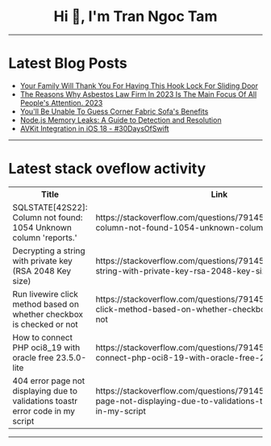 <h1 align="center">Hi 👋, I'm Tran Ngoc Tam</h1>

---

# Latest Blog Posts 
<!-- BLOG-POST-LIST:START -->
- [Your Family Will Thank You For Having This Hook Lock For Sliding Door](https://dev.to/partmakeup21/your-family-will-thank-you-for-having-this-hook-lock-for-sliding-door-3bal)
- [The Reasons Why Asbestos Law Firm In 2023 Is The Main Focus Of All People&#39;s Attention. 2023](https://dev.to/chinawave29/the-reasons-why-asbestos-law-firm-in-2023-is-the-main-focus-of-all-peoples-attention-2023-4jke)
- [You&#39;ll Be Unable To Guess Corner Fabric Sofa&#39;s Benefits](https://dev.to/spyhen3/youll-be-unable-to-guess-corner-fabric-sofas-benefits-3i33)
- [Node.js Memory Leaks: A Guide to Detection and Resolution](https://dev.to/yasir_rafique_27550feb631/nodejs-memory-leaks-a-guide-to-detection-and-resolution-4mo5)
- [AVKit Integration in iOS 18 - #30DaysOfSwift](https://dev.to/thevediwho/avkit-integration-in-ios-18-30daysofswift-8le)
<!-- BLOG-POST-LIST:END -->

---

# Latest stack oveflow activity
<table>
  <tr><th>Title</th><th>Link</th></tr>
  <!-- STACKOVERFLOW:START --><tr><td>SQLSTATE[42S22]: Column not found: 1054 Unknown column &#39;reports.&#39;</td><td>https://stackoverflow.com/questions/79145492/sqlstate42s22-column-not-found-1054-unknown-column-reports</td></tr><tr><td>Decrypting a string with private key &lpar;RSA 2048 Key size&rpar;</td><td>https://stackoverflow.com/questions/79145212/decrypting-a-string-with-private-key-rsa-2048-key-size</td></tr><tr><td>Run livewire click method based on whether checkbox is checked or not</td><td>https://stackoverflow.com/questions/79145154/run-livewire-click-method-based-on-whether-checkbox-is-checked-or-not</td></tr><tr><td>How to connect PHP oci8_19 with oracle free 23.5.0-lite</td><td>https://stackoverflow.com/questions/79145124/how-to-connect-php-oci8-19-with-oracle-free-23-5-0-lite</td></tr><tr><td>404 error page not displaying due to validations toastr error code in my script</td><td>https://stackoverflow.com/questions/79145121/404-error-page-not-displaying-due-to-validations-toastr-error-code-in-my-script</td></tr><!-- STACKOVERFLOW:END -->
</table>

---


